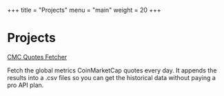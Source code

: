 +++
title = "Projects"
menu = "main"
weight = 20
+++

# Projects

[CMC Quotes Fetcher](https://github.com/jorickdefraine/cmc-quotes-fetcher)

Fetch the global metrics CoinMarketCap quotes every day. 
It appends the results into a .csv files so you can get the historical data without paying a pro API plan.